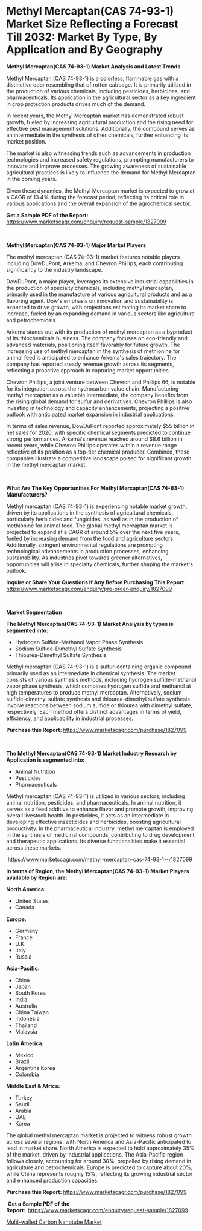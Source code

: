 <p><h1>Methyl Mercaptan(CAS 74-93-1) Market Size Reflecting a Forecast Till 2032: Market By Type, By Application and By Geography</h1></p><p><strong>Methyl Mercaptan(CAS 74-93-1) Market Analysis and Latest Trends</strong></p>
<p><p>Methyl Mercaptan (CAS 74-93-1) is a colorless, flammable gas with a distinctive odor resembling that of rotten cabbage. It is primarily utilized in the production of various chemicals, including pesticides, herbicides, and pharmaceuticals. Its application in the agricultural sector as a key ingredient in crop protection products drives much of the demand. </p><p>In recent years, the Methyl Mercaptan market has demonstrated robust growth, fueled by increasing agricultural production and the rising need for effective pest management solutions. Additionally, the compound serves as an intermediate in the synthesis of other chemicals, further enhancing its market position. </p><p>The market is also witnessing trends such as advancements in production technologies and increased safety regulations, prompting manufacturers to innovate and improve processes. The growing awareness of sustainable agricultural practices is likely to influence the demand for Methyl Mercaptan in the coming years.</p><p>Given these dynamics, the Methyl Mercaptan market is expected to grow at a CAGR of 13.4% during the forecast period, reflecting its critical role in various applications and the overall expansion of the agrochemical sector.</p></p>
<p><strong>Get a Sample PDF of the Report:&nbsp;</strong> <a href="https://www.marketscagr.com/enquiry/request-sample/1827099?utm_campaign=1869&utm_medium=2&utm_source=Github&utm_content=ia&utm_term=03022025&utm_id=methyl-mercaptancas-74-93-1">https://www.marketscagr.com/enquiry/request-sample/1827099</a></p>
<p>&nbsp;</p>
<p><strong>Methyl Mercaptan(CAS 74-93-1) Major Market Players</strong></p>
<p><p>The methyl mercaptan (CAS 74-93-1) market features notable players including DowDuPont, Arkema, and Chevron Phillips, each contributing significantly to the industry landscape.</p><p>DowDuPont, a major player, leverages its extensive industrial capabilities in the production of specialty chemicals, including methyl mercaptan, primarily used in the manufacture of various agricultural products and as a flavoring agent. Dow's emphasis on innovation and sustainability is expected to drive growth, with projections estimating its market share to increase, fueled by an expanding demand in various sectors like agriculture and petrochemicals.</p><p>Arkema stands out with its production of methyl mercaptan as a byproduct of its thiochemicals business. The company focuses on eco-friendly and advanced materials, positioning itself favorably for future growth. The increasing use of methyl mercaptan in the synthesis of methionine for animal feed is anticipated to enhance Arkema's sales trajectory. The company has reported steady revenue growth across its segments, reflecting a proactive approach in capturing market opportunities.</p><p>Chevron Phillips, a joint venture between Chevron and Phillips 66, is notable for its integration across the hydrocarbon value chain. Manufacturing methyl mercaptan as a valuable intermediate, the company benefits from the rising global demand for sulfur and derivatives. Chevron Phillips is also investing in technology and capacity enhancements, projecting a positive outlook with anticipated market expansion in industrial applications.</p><p>In terms of sales revenue, DowDuPont reported approximately $55 billion in net sales for 2020, with specific chemical segments predicted to continue strong performances. Arkema's revenue reached around $8.6 billion in recent years, while Chevron Phillips operates within a revenue range reflective of its position as a top-tier chemical producer. Combined, these companies illustrate a competitive landscape poised for significant growth in the methyl mercaptan market.</p></p>
<p>&nbsp;</p>
<p><strong>What Are The Key Opportunities For Methyl Mercaptan(CAS 74-93-1) Manufacturers?</strong></p>
<p><p>Methyl mercaptan (CAS 74-93-1) is experiencing notable market growth, driven by its applications in the synthesis of agricultural chemicals, particularly herbicides and fungicides, as well as in the production of methionine for animal feed. The global methyl mercaptan market is projected to expand at a CAGR of around 5% over the next five years, fueled by increasing demand from the food and agriculture sectors. Additionally, stringent environmental regulations are prompting technological advancements in production processes, enhancing sustainability. As industries pivot towards greener alternatives, opportunities will arise in specialty chemicals, further shaping the market's outlook.</p></p>
<p><strong>Inquire or Share Your Questions If Any Before Purchasing This Report:</strong> <a href="https://www.marketscagr.com/enquiry/pre-order-enquiry/1827099?utm_campaign=1869&utm_medium=2&utm_source=Github&utm_content=ia&utm_term=03022025&utm_id=methyl-mercaptancas-74-93-1">https://www.marketscagr.com/enquiry/pre-order-enquiry/1827099</a></p>
<p>&nbsp;</p>
<p><strong>Market Segmentation</strong></p>
<p><strong>The Methyl Mercaptan(CAS 74-93-1) Market Analysis by types is segmented into:</strong></p>
<p><ul><li>Hydrogen Sulfide-Methanol Vapor Phase Synthesis</li><li>Sodium Sulfide-Dimethyl Sulfate Synthesis</li><li>Thiourea-Dimethyl Sulfate Synthesis</li></ul></p>
<p><p>Methyl mercaptan (CAS 74-93-1) is a sulfur-containing organic compound primarily used as an intermediate in chemical synthesis. The market consists of various synthesis methods, including hydrogen sulfide-methanol vapor phase synthesis, which combines hydrogen sulfide and methanol at high temperatures to produce methyl mercaptan. Alternatively, sodium sulfide-dimethyl sulfate synthesis and thiourea-dimethyl sulfate synthesis involve reactions between sodium sulfide or thiourea with dimethyl sulfate, respectively. Each method offers distinct advantages in terms of yield, efficiency, and applicability in industrial processes.</p></p>
<p><strong>Purchase this Report:&nbsp;</strong><a href="https://www.marketscagr.com/purchase/1827099?utm_campaign=1869&utm_medium=2&utm_source=Github&utm_content=ia&utm_term=03022025&utm_id=methyl-mercaptancas-74-93-1">https://www.marketscagr.com/purchase/1827099</a></p>
<p>&nbsp;</p>
<p><strong>The Methyl Mercaptan(CAS 74-93-1) Market Industry Research by Application is segmented into:</strong></p>
<p><ul><li>Animal Nutrition</li><li>Pesticides</li><li>Pharmaceuticals</li></ul></p>
<p><p>Methyl mercaptan (CAS 74-93-1) is utilized in various sectors, including animal nutrition, pesticides, and pharmaceuticals. In animal nutrition, it serves as a feed additive to enhance flavor and promote growth, improving overall livestock health. In pesticides, it acts as an intermediate in developing effective insecticides and herbicides, boosting agricultural productivity. In the pharmaceutical industry, methyl mercaptan is employed in the synthesis of medicinal compounds, contributing to drug development and therapeutic applications. Its diverse functionalities make it essential across these markets.</p></p>
<p><a href="https://www.marketscagr.com/methyl-mercaptan-cas-74-93-1--r1827099?utm_campaign=1869&utm_medium=2&utm_source=Github&utm_content=ia&utm_term=03022025&utm_id=methyl-mercaptancas-74-93-1">&nbsp;https://www.marketscagr.com/methyl-mercaptan-cas-74-93-1--r1827099</a></p>
<p><strong>In terms of Region, the Methyl Mercaptan(CAS 74-93-1) Market Players available by Region are:</strong></p>
<p>
    <p> <strong> North America: </strong>
        <ul>
            <li>United States</li>
            <li>Canada</li>
        </ul>
        </p> 
    <p> <strong> Europe: </strong>
        <ul>
            <li>Germany</li>
            <li>France</li>
            <li>U.K.</li>
            <li>Italy</li>
            <li>Russia</li>
        </ul>
        </p> 
    <p> <strong> Asia-Pacific: </strong>
        <ul>
            <li>China</li>
            <li>Japan</li>
            <li>South Korea</li>
            <li>India</li>
            <li>Australia</li>
            <li>China Taiwan</li>
            <li>Indonesia</li>
            <li>Thailand</li>
            <li>Malaysia</li>
        </ul>
        </p> 
    <p> <strong> Latin America: </strong>
        <ul>
            <li>Mexico</li>
            <li>Brazil</li>
            <li>Argentina Korea</li>
            <li>Colombia</li>
        </ul>
        </p> 
    <p> <strong> Middle East & Africa: </strong>
        <ul>
            <li>Turkey</li>
            <li>Saudi</li>
            <li>Arabia</li>
            <li>UAE</li>
            <li>Korea</li>
        </ul>
    </p>
    </p>
<p><p>The global methyl mercaptan market is projected to witness robust growth across several regions, with North America and Asia-Pacific anticipated to lead in market share. North America is expected to hold approximately 35% of the market, driven by industrial applications. The Asia-Pacific region follows closely, accounting for around 30%, propelled by rising demand in agriculture and petrochemicals. Europe is predicted to capture about 20%, while China represents roughly 15%, reflecting its growing industrial sector and enhanced production capacities.</p></p>
<p><strong>Purchase this Report: </strong><a href="https://www.marketscagr.com/purchase/1827099?utm_campaign=1869&utm_medium=2&utm_source=Github&utm_content=ia&utm_term=03022025&utm_id=methyl-mercaptancas-74-93-1">https://www.marketscagr.com/purchase/1827099</a></p>
<p>&nbsp;<strong>Get a Sample PDF of the Report:&nbsp;&nbsp;</strong><a href="https://www.marketscagr.com/enquiry/request-sample/1827099?utm_campaign=1869&utm_medium=2&utm_source=Github&utm_content=ia&utm_term=03022025&utm_id=methyl-mercaptancas-74-93-1">https://www.marketscagr.com/enquiry/request-sample/1827099</a></p>
<p><strong></strong></p>
<p><p><a href="https://github.com/provorikovar/Market-Research-Report-List-7/blob/main/multi-walled-carbon-nanotube-market.md?utm_campaign=1869&utm_medium=2&utm_source=Github&utm_content=ia&utm_term=03022025&utm_id=methyl-mercaptancas-74-93-1">Multi-walled Carbon Nanotube Market</a></p></p>